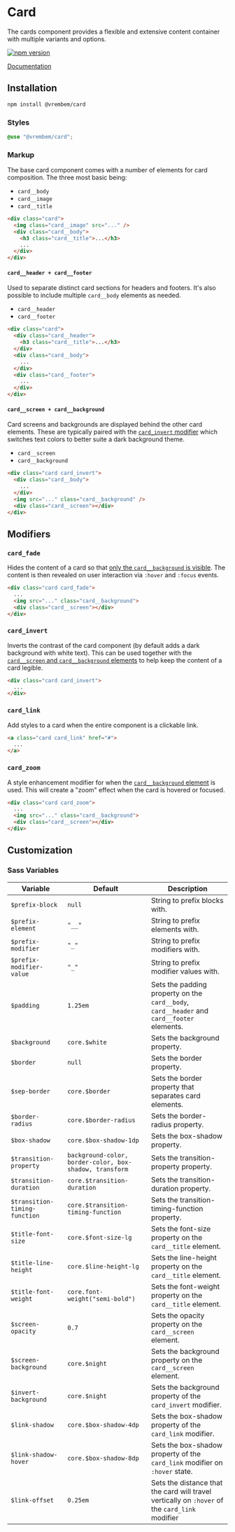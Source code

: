 # Card

The cards component provides a flexible and extensive content container with multiple variants and options.

[![npm version](https://img.shields.io/npm/v/%40vrembem%2Fcard.svg)](https://www.npmjs.com/package/%40vrembem%2Fcard)

[Documentation](https://vrembem.com/packages/card)

## Installation

```sh
npm install @vrembem/card
```

### Styles

```scss
@use "@vrembem/card";
```

### Markup

The base card component comes with a number of elements for card composition. The three most basic being:

- `card__body`
- `card__image`
- `card__title`

```html
<div class="card">
  <img class="card__image" src="..." />
  <div class="card__body">
    <h3 class="card__title">...</h3>
    ...
  </div>
</div>
```

#### `card__header + card__footer`

Used to separate distinct card sections for headers and footers. It's also possible to include multiple `card__body` elements as needed.

- `card__header`
- `card__footer`

```html
<div class="card">
  <div class="card__header">
    <h3 class="card__title">...</h3>
  </div>
  <div class="card__body">
    ...
  </div>
  <div class="card__footer">
    ...
  </div>
</div>
```

#### `card__screen + card__background`

Card screens and backgrounds are displayed behind the other card elements. These are typically paired with the [`card_invert` modifier](#card_invert) which switches text colors to better suite a dark background theme.

- `card__screen`
- `card__background`

```html
<div class="card card_invert">
  <div class="card__body">
    ...
  </div>
  <img src="..." class="card__background" />
  <div class="card__screen"></div>
</div>
```

## Modifiers

### `card_fade`

Hides the content of a card so that [only the `card__background` is visible](#card__screen-+-card__background). The content is then revealed on user interaction via `:hover` and `:focus` events.

```html
<div class="card card_fade">
  ...
  <img src="..." class="card__background">
  <div class="card__screen"></div>
</div>
```

### `card_invert`

Inverts the contrast of the card component (by default adds a dark background with white text). This can be used together with the [`card__screen` and `card__background` elements](#card__screen-+-card__background) to help keep the content of a card legible. 

```html
<div class="card card_invert">
  ...
</div>
```

### `card_link`

Add styles to a card when the entire component is a clickable link. 

```html
<a class="card card_link" href="#">
  ...
</a>
```

### `card_zoom`

A style enhancement modifier for when the [`card__background` element](#card__screen-+-card__background) is used. This will create a "zoom" effect when the card is hovered or focused.

```html
<div class="card card_zoom">
  ...
  <img src="..." class="card__background">
  <div class="card__screen"></div>
</div>
```

## Customization

### Sass Variables

| Variable                      | Default                                                 | Description                                                                                    |
| ----------------------------- | ------------------------------------------------------- | ---------------------------------------------------------------------------------------------- |
| `$prefix-block`               | `null`                                                  | String to prefix blocks with.                                                                  |
| `$prefix-element`             | `"__"`                                                  | String to prefix elements with.                                                                |
| `$prefix-modifier`            | `"_"`                                                   | String to prefix modifiers with.                                                               |
| `$prefix-modifier-value`      | `"_"`                                                   | String to prefix modifier values with.                                                         |
| `$padding`                    | `1.25em`                                                | Sets the padding property on the `card__body`, `card__header` and `card__footer` elements.     |
| `$background`                 | `core.$white`                                           | Sets the background property.                                                                  |
| `$border`                     | `null`                                                  | Sets the border property.                                                                      |
| `$sep-border`                 | `core.$border`                                          | Sets the border property that separates card elements.                                         |
| `$border-radius`              | `core.$border-radius`                                   | Sets the border-radius property.                                                               |
| `$box-shadow`                 | `core.$box-shadow-1dp`                                  | Sets the box-shadow property.                                                                  |
| `$transition-property`        | `background-color, border-color, box-shadow, transform` | Sets the transition-property property.                                                         |
| `$transition-duration`        | `core.$transition-duration`                             | Sets the transition-duration property.                                                         |
| `$transition-timing-function` | `core.$transition-timing-function`                      | Sets the transition-timing-function property.                                                  |
| `$title-font-size`            | `core.$font-size-lg`                                    | Sets the font-size property on the `card__title` element.                                      |
| `$title-line-height`          | `core.$line-height-lg`                                  | Sets the line-height property on the `card__title` element.                                    |
| `$title-font-weight`          | `core.font-weight("semi-bold")`                         | Sets the font-weight property on the `card__title` element.                                    |
| `$screen-opacity`             | `0.7`                                                   | Sets the opacity property on the `card__screen` element.                                       |
| `$screen-background`          | `core.$night`                                           | Sets the background property on the `card__screen` element.                                    |
| `$invert-background`          | `core.$night`                                           | Sets the background property of the `card_invert` modifier.                                    |
| `$link-shadow`                | `core.$box-shadow-4dp`                                  | Sets the box-shadow property of the `card_link` modifier.                                      |
| `$link-shadow-hover`          | `core.$box-shadow-8dp`                                  | Sets the box-shadow property of the `card_link` modifier on `:hover` state.                    |
| `$link-offset`                | `0.25em`                                                | Sets the distance that the card will travel vertically on `:hover` of the `card_link` modifier |
